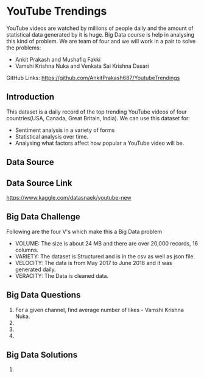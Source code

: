 # YouTube Trendings

YouTube videos are watched by millions of people daily and the amount of statistical data generated by it is huge. Big Data course is help in analysing this kind of problem. We are team of four and we will work in a pair to solve the problems:

* Ankit Prakash and Mushafiq Fakki
* Vamshi Krishna Nuka and Venkata Sai Krishna Dasari

GitHub Links: https://github.com/AnkitPrakash687/YoutubeTrendings

## Introduction

This dataset is a daily record of the top trending YouTube videos of four countries(USA, Canada, Great Britain, India). We can use this dataset for: 
* Sentiment analysis in a variety of forms
* Statistical analysis over time.
* Analysing what factors affect how popular a YouTube video will be.

## Data Source

## Data Source Link

https://www.kaggle.com/datasnaek/youtube-new

## Big Data Challenge

Following are the four V's which make this a Big Data problem

* VOLUME: The size is about 24 MB and there are over 20,000 records, 16 columns.
* VARIETY: The dataset is Structured and is in the csv as well as json file.
* VELOCITY: The data is from May 2017 to June 2018 and it was generated daily.
* VERACITY: The Data is cleaned data.

## Big Data Questions

1. For a given channel, find average number of likes - Vamshi Krishna Nuka.
2.
3.
4.

## Big Data Solutions
1.
